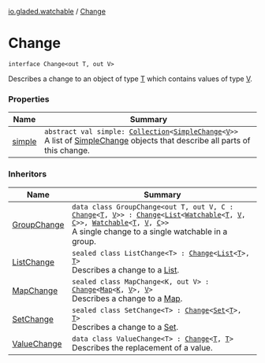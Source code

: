 [io.gladed.watchable](../index.md) / [Change](./index.md)

# Change

`interface Change<out T, out V>`

Describes a change to an object of type [T](index.md#T) which contains values of type [V](index.md#V).

### Properties

| Name | Summary |
|---|---|
| [simple](simple.md) | `abstract val simple: `[`Collection`](https://kotlinlang.org/api/latest/jvm/stdlib/kotlin.collections/-collection/index.html)`<`[`SimpleChange`](../-simple-change/index.md)`<`[`V`](index.md#V)`>>`<br>A list of [SimpleChange](../-simple-change/index.md) objects that describe all parts of this change. |

### Inheritors

| Name | Summary |
|---|---|
| [GroupChange](../-group-change/index.md) | `data class GroupChange<out T, out V, C : `[`Change`](./index.md)`<`[`T`](../-group-change/index.md#T)`, `[`V`](../-group-change/index.md#V)`>> : `[`Change`](./index.md)`<`[`List`](https://kotlinlang.org/api/latest/jvm/stdlib/kotlin.collections/-list/index.html)`<`[`Watchable`](../-watchable/index.md)`<`[`T`](../-group-change/index.md#T)`, `[`V`](../-group-change/index.md#V)`, `[`C`](../-group-change/index.md#C)`>>, `[`Watchable`](../-watchable/index.md)`<`[`T`](../-group-change/index.md#T)`, `[`V`](../-group-change/index.md#V)`, `[`C`](../-group-change/index.md#C)`>>`<br>A single change to a single watchable in a group. |
| [ListChange](../-list-change/index.md) | `sealed class ListChange<T> : `[`Change`](./index.md)`<`[`List`](https://kotlinlang.org/api/latest/jvm/stdlib/kotlin.collections/-list/index.html)`<`[`T`](../-list-change/index.md#T)`>, `[`T`](../-list-change/index.md#T)`>`<br>Describes a change to a [List](https://kotlinlang.org/api/latest/jvm/stdlib/kotlin.collections/-list/index.html). |
| [MapChange](../-map-change/index.md) | `sealed class MapChange<K, out V> : `[`Change`](./index.md)`<`[`Map`](https://kotlinlang.org/api/latest/jvm/stdlib/kotlin.collections/-map/index.html)`<`[`K`](../-map-change/index.md#K)`, `[`V`](../-map-change/index.md#V)`>, `[`V`](../-map-change/index.md#V)`>`<br>Describes a change to a [Map](https://kotlinlang.org/api/latest/jvm/stdlib/kotlin.collections/-map/index.html). |
| [SetChange](../-set-change/index.md) | `sealed class SetChange<T> : `[`Change`](./index.md)`<`[`Set`](https://kotlinlang.org/api/latest/jvm/stdlib/kotlin.collections/-set/index.html)`<`[`T`](../-set-change/index.md#T)`>, `[`T`](../-set-change/index.md#T)`>`<br>Describes a change to a [Set](https://kotlinlang.org/api/latest/jvm/stdlib/kotlin.collections/-set/index.html). |
| [ValueChange](../-value-change/index.md) | `data class ValueChange<T> : `[`Change`](./index.md)`<`[`T`](../-value-change/index.md#T)`, `[`T`](../-value-change/index.md#T)`>`<br>Describes the replacement of a value. |
